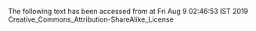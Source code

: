 The following text has been accessed from at Fri Aug 9 02:46:53 IST 2019
Creative_Commons_Attribution-ShareAlike_License
